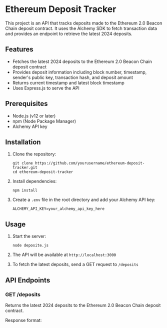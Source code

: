 # Ethereum Deposit Tracker

This project is an API that tracks deposits made to the Ethereum 2.0 Beacon Chain deposit contract. It uses the Alchemy SDK to fetch transaction data and provides an endpoint to retrieve the latest 2024 deposits.

## Features

- Fetches the latest 2024 deposits to the Ethereum 2.0 Beacon Chain deposit contract
- Provides deposit information including block number, timestamp, sender's public key, transaction hash, and deposit amount
- Returns current timestamp and latest block timestamp
- Uses Express.js to serve the API

## Prerequisites

- Node.js (v12 or later)
- npm (Node Package Manager)
- Alchemy API key

## Installation

1. Clone the repository:
   ```
   git clone https://github.com/yourusername/ethereum-deposit-tracker.git
   cd ethereum-deposit-tracker
   ```

2. Install dependencies:
   ```
   npm install
   ```

3. Create a `.env` file in the root directory and add your Alchemy API key:
   ```
   ALCHEMY_API_KEY=your_alchemy_api_key_here
   ```

## Usage

1. Start the server:
   ```
   node deposite.js
   ```

2. The API will be available at `http://localhost:3000`

3. To fetch the latest deposits, send a GET request to `/deposits`

## API Endpoints

### GET /deposits

Returns the latest 2024 deposits to the Ethereum 2.0 Beacon Chain deposit contract.

Response format: